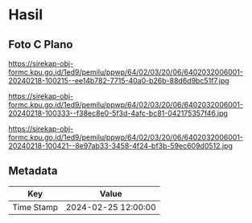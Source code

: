 # Hasil

## Foto C Plano

https://sirekap-obj-formc.kpu.go.id/1ed9/pemilu/ppwp/64/02/03/20/06/6402032006001-20240218-100215--ee14b782-7715-40a0-b26b-88d6d9bc51f7.jpg

https://sirekap-obj-formc.kpu.go.id/1ed9/pemilu/ppwp/64/02/03/20/06/6402032006001-20240218-100333--f38ec8e0-5f3d-4afc-bc81-042175357f46.jpg

https://sirekap-obj-formc.kpu.go.id/1ed9/pemilu/ppwp/64/02/03/20/06/6402032006001-20240218-100421--8e97ab33-3458-4f24-bf3b-59ec609d0512.jpg


## Metadata

| Key        | Value               |
| ---------- | ------------------- |
| Time Stamp | 2024-02-25 12:00:00 |



